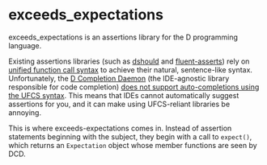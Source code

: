 # exceeds_expectations

exceeds_expectations is an assertions library for the D programming language.

Existing assertions libraries (such as [dshould](https://code.dlang.org/packages/dshould) and [fluent-asserts](https://code.dlang.org/packages/fluent-asserts)) rely on [unified function call syntax](https://dlang.org/spec/function.html#pseudo-member) to achieve their natural, sentence-like syntax. Unfortunately, the [D Completion Daemon](https://github.com/dlang-community/DCD) (the IDE-agnostic library responsible for code completion) [does not support auto-completions using the UFCS syntax](https://github.com/dlang-community/DCD#status). This means that IDEs cannot automatically suggest assertions for you, and it can make using UFCS-reliant libraries be annoying.

This is where exceeds-expectations comes in. Instead of assertion statements beginning with the subject, they begin with a call to `expect()`, which returns an `Expectation` object whose member functions are seen by DCD.
